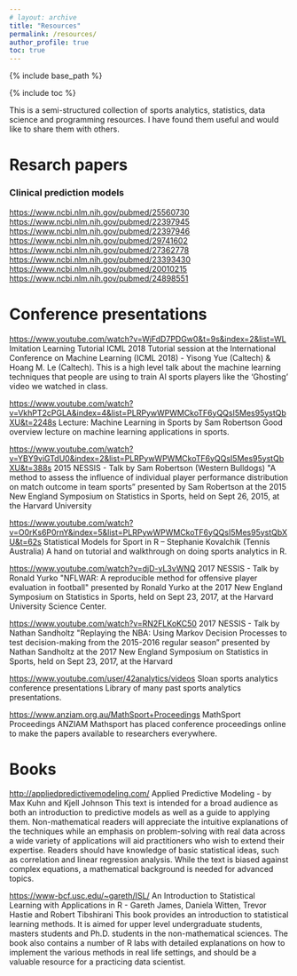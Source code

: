 ```yaml
---
# layout: archive
title: "Resources"
permalink: /resources/
author_profile: true
toc: true
---
```


{% include base_path %}

{% include toc %}

This is a semi-structured collection of sports analytics, statistics, data science and programming resources. I have found them useful and would like to share them with others.

# Resarch papers


### Clinical prediction models

https://www.ncbi.nlm.nih.gov/pubmed/25560730
https://www.ncbi.nlm.nih.gov/pubmed/22397945
https://www.ncbi.nlm.nih.gov/pubmed/22397946
https://www.ncbi.nlm.nih.gov/pubmed/29741602
https://www.ncbi.nlm.nih.gov/pubmed/27362778
https://www.ncbi.nlm.nih.gov/pubmed/23393430
https://www.ncbi.nlm.nih.gov/pubmed/20010215
https://www.ncbi.nlm.nih.gov/pubmed/24898551 



# Conference presentations

https://www.youtube.com/watch?v=WjFdD7PDGw0&t=9s&index=2&list=WL
Imitation Learning Tutorial ICML 2018
Tutorial session at the International Conference on Machine Learning (ICML 2018) - Yisong Yue (Caltech) & Hoang M. Le (Caltech). This is a high level talk about the machine learning techniques that people are using to train AI sports players like the ‘Ghosting’ video we watched in class.

https://www.youtube.com/watch?v=VkhPT2cPGLA&index=4&list=PLRPywWPWMCkoTF6yQQsI5Mes95ystQbXU&t=2248s
Lecture: Machine Learning in Sports by Sam Robertson
Good overview lecture on machine learning applications in sports.

https://www.youtube.com/watch?v=YBY9viGTdU0&index=2&list=PLRPywWPWMCkoTF6yQQsI5Mes95ystQbXU&t=388s
2015 NESSIS - Talk by Sam Robertson (Western Bulldogs)
"A method to assess the influence of individual player performance distribution on match outcome in team sports” presented by Sam Robertson at the 2015 New England Symposium on Statistics in Sports, held on Sept 26, 2015, at the Harvard University

https://www.youtube.com/watch?v=O0rKs6P0rnY&index=5&list=PLRPywWPWMCkoTF6yQQsI5Mes95ystQbXU&t=62s
Statistical Models for Sport in R – Stephanie Kovalchik (Tennis Australia)
A hand on tutorial and walkthrough on doing sports analytics in R.

https://www.youtube.com/watch?v=djD-yL3vWNQ
2017 NESSIS - Talk by Ronald Yurko
"NFLWAR: A reproducible method for offensive player evaluation in football" presented by Ronald Yurko at the 2017 New England Symposium on Statistics in Sports, held on Sept 23, 2017, at the Harvard University Science Center.

https://www.youtube.com/watch?v=RN2FLKoKC50
2017 NESSIS - Talk by Nathan Sandholtz
"Replaying the NBA: Using Markov Decision Processes to test decision-making from the 2015-2016 regular season” presented by Nathan Sandholtz at the 2017 New England Symposium on Statistics in Sports, held on Sept 23, 2017, at the Harvard

https://www.youtube.com/user/42analytics/videos
Sloan sports analytics conference presentations
Library of many past sports analytics presentations.

https://www.anziam.org.au/MathSport+Proceedings
MathSport Proceedings
ANZIAM Mathsport has placed conference proceedings online to make the papers available to researchers everywhere.

# Books

http://appliedpredictivemodeling.com/
Applied Predictive Modeling - by Max Kuhn and Kjell Johnson
This text is intended for a broad audience as both an introduction to predictive models as well as a guide to applying them. Non-mathematical readers will appreciate the intuitive explanations of the techniques while an emphasis on problem-solving with real data across a wide variety of applications will aid practitioners who wish to extend their expertise. Readers should have knowledge of basic statistical ideas, such as correlation and linear regression analysis. While the text is biased against complex equations, a mathematical background is needed for advanced topics.

https://www-bcf.usc.edu/~gareth/ISL/
An Introduction to Statistical Learning with Applications in R - Gareth James, Daniela Witten, Trevor Hastie and Robert Tibshirani
This book provides an introduction to statistical learning methods. It is aimed for upper level undergraduate students, masters students and Ph.D. students in the non-mathematical sciences. The book also contains a number of R labs with detailed explanations on how to implement the various methods in real life settings, and should be a valuable resource for a practicing data scientist.
